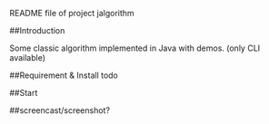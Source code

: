 README file of project jalgorithm

##Introduction

Some classic algorithm implemented in Java with demos. (only CLI available)

##Requirement & Install
todo

##Start

##screencast/screenshot?

